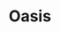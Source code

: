 ---
title: "Oasis"
summary: "Oasis are an English rock band formed in Manchester in 1991. The group initially consisted of Liam Gallagher , Paul \"Bonehead\" Arthurs , Paul McGuigan and Tony McCarroll , with Liam asking his older brother Noel Gallagher to join as a fifth member a few months later to finalise their formation. Noel became the de facto leader of the group and took over the songwriting duties for the band's first four albums. Stylistically influenced by the Beatles and other British Invasion acts of the 1960s, they are characterised as one of the defining and most globally successful groups of the Britpop genre. Oasis signed to independent record label Creation Records in 1993 and released their record-setting debut album Definitely Maybe , which topped the UK Albums Chart and quickly became the fastest-selling debut album in British history at the time. The following year they released Morning Glory? with new drummer Alan White, in the midst of a highly publicised chart rivalry with peers Blur. Spending ten weeks at number one on the British charts, Morning Glory? was also an international chart success and became one of the best-selling albums of all time, the fifth-best-selling album in the UK and the best-selling album in the UK of the 1990s. The Gallagher brothers featured regularly in tabloid newspapers throughout the 1990s for their public disputes and wild lifestyles. In 1996, Oasis performed two nights at Knebworth for an audience of 125,000 each time, the largest outdoor concerts in UK history at the time. In 1997, Oasis released their highly anticipated third studio album, Be Here Now, which became the fastest-selling album in UK chart history but retrospectively was seen as a critical disappointment.
Founding members Arthurs and McGuigan left in 1999 during the recording of the band's fourth studio album Standing on the Shoulder of Giants . They were replaced by former Heavy Stereo guitarist Gem Archer on guitar and former Ride guitarist Andy Bell on bass. White departed in 2004, replaced by guest drummer Zak Starkey, and later by Chris Sharrock. Oasis released three more studio albums in the 2000s: Heathen Chemistry , Don't Believe the Truth and Dig Out Your Soul . The group abruptly disbanded in 2009 after the sudden departure of Noel Gallagher. The remaining members of the band continued under the name Beady Eye until their disbandment in 2014. Both Gallagher brothers have had successful solo careers. In 2024, Oasis announced that they would reform for performances in the UK and Ireland in 2025 for the Oasis Live '25 Tour.
As of 2024, Oasis have sold over 75 million records worldwide, making them one of the best-selling music artists of all time. They are among the most successful acts in the history of the UK Singles Chart and the UK Albums Chart, with eight UK number-one singles and eight UK number-one albums. The band also achieved three Platinum albums in the US. They won 17 NME Awards, nine Q Awards, four MTV Europe Music Awards and six Brit Awards, including one in 2007 for Outstanding Contribution to Music and one for the \"Best Album of the Last 30 Years\" for Morning Glory?. They were also nominated for two Grammy Awards."
slug: "oasis"
image: "oasis.jpg"
apple_music_artist_url: "https://music.apple.com/gb/artist/oasis/512633"
wikipedia_url: "https://en.wikipedia.org/wiki/Oasis_(band)"
---